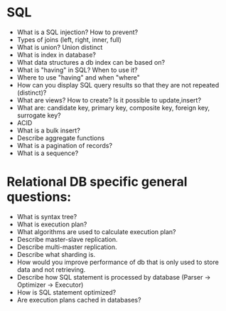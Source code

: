 # SQL
- What is a SQL injection? How to prevent?
- Types of joins (left, right, inner, full)
- What is union? Union distinct
- What is index in database?
- What data structures a db index can be based on?
- What is "having" in SQL? When to use it?
- Where to use "having" and when "where"
- How can you display SQL query results so that they are not repeated (distinct)? 
- What are views? How to create? Is it possible to update,insert?
- What are: candidate key, primary key, composite key, foreign key, surrogate key?
- ACID
- What is a bulk insert?
- Describe aggregate functions
- What is a pagination of records?
- What is a sequence?

# Relational DB specific general questions:
- What is syntax tree?
- What is execution plan?
- What algorithms are used to calculate execution plan?
- Describe master-slave replication.
- Describe multi-master replication.
- Describe what sharding is.
- How would you improve performance of db that is only used to store data and not retrieving.
- Describe how SQL statement is processed by database (Parser -> Optimizer -> Executor)
- How is SQL statement optimized?
- Are execution plans cached in databases?